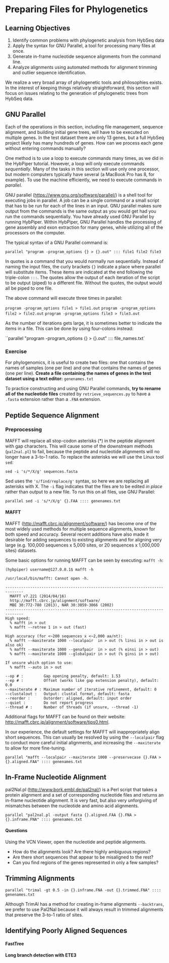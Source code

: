 # Preparing Files for Phylogenetics

## Learning Objectives

1. Identify common problems with phylogenetic analysis from HybSeq data
2. Apply the syntax for GNU Parallel, a tool for processing many files at once.
3. Generate in-frame nucleotide sequence alignments from the command line.
1. Analyze alignments using automated methods for alignment trimming and outlier sequence identification.

We realize a very broad array of phylogenetic tools and philosophies exists. 
In the interest of keeping things relatively straightforward, this section will focus on issues relating to the generation of phylogenetic trees from HybSeq data. 

## GNU Parallel

Each of the operations in this section, including file management, sequence alignment, and building initial gene trees, will have to be executed on multiple genes. In the test dataset there are only 13 genes, but a full HybSeq project likely has many hundreds of genes. How can we process each gene without entering commands manually?

One method is to use a loop to execute commands many times, as we did in the HybPiper tutorial. However, a loop will only execute commands *sequentially*. Many of the tasks in this section will use only one processor, but modern computers typically have several (a MacBook Pro has 8, for example). To use the machine efficiently, we need to execute commands in *parallel*. 

GNU parallel (https://www.gnu.org/software/parallel/) is a shell tool for executing jobs in parallel. A job can be a single command or a small script that has to be run for each of the lines in an input. GNU parallel makes sure output from the commands is the same output as you would get had you run the commands sequentially. You have already used GNU Parallel by running HybPiper. Within HybPiper, GNU Parallel handles the processing of gene assembly and exon extraction for many genes, while utilizing all of the processors on the computer.

The typical syntax of a GNU Parallel command is:

`parallel "program -program_options {} > {}.out" ::: file1 file2 file3`

In quotes is a command that you would normally run sequentially. Instead of naming the input files, the curly brackets `{}` indicate a place where parallel will substitute items. These items are indicated at the end following the triple-colon `:::`. The quotes allow the output of each iteration of the script to be output (piped) to a different file. Without the quotes, the output would all be piped to one file. 

The above command will execute three times in parallel:

`program -program_options file1 > file1.out`
`program -program_options file2 > file2.out`
`program -program_options file3 > file3.out`

As the number of iterations gets large, it is sometimes better to indicate the items in a file. This can be done by using four-colons instead:

``parallel "program -program_options {} > {}.out" :::: file_names.txt`

### Exercise

For phylogenomics, it is useful to create two files: one that contains the names of samples (one per line) and one that contains the names of genes (one per line). **Create a file containing the names of genes in the test dataset using a text editor:** `genenames.txt`

To practice constructing and using GNU Parallel commands, **try to rename all of the nucleotide files** created by `retrieve_sequences.py` to have a `.fasta` extension rather than a `.FNA` extension.


## Peptide Sequence Alignment

### Preprocessing

MAFFT will replace all stop-codon asterisks (*) in the peptide alignment with gap characters. This will cause some of the downstream methods (`pal2nal.pl`) to fail, because the peptide and nucleotide alignments will no longer have a 3-to-1 ratio. To replace the asterisks we will use the Linux tool `sed`:

`sed -i 's/*/X/g' sequences.fasta`

Sed uses the `'s/find/replace/g'` syntax, so here we are replacing all asterisks with X. The `-i` flag indicates that the files are to be edited *in place* rather than output to a new file. To run this on all files, use GNU Parallel:

`parallel sed -i 's/*/X/g' {}.FAA :::: genenames.txt`

#### MAFFT

MAFFT (http://mafft.cbrc.jp/alignment/software/) has become one of the most widely used methods for multiple sequence alignments, known for both speed and accuracy. Several recent additions have also made it desirable for adding sequences to existing alignments and for aligning very large (e.g. 100,000 sequences x 5,000 sites, or 20 sequences x 1,000,000 sites) datasets.

Some basic options for running MAFFT can be seen by executing: `mafft -h`:

```
(hybpiper) username@127.0.0.1$ mafft -h

/usr/local/bin/mafft: Cannot open -h.

------------------------------------------------------------------------------
  MAFFT v7.221 (2014/04/16)
  http://mafft.cbrc.jp/alignment/software/
  MBE 30:772-780 (2013), NAR 30:3059-3066 (2002)
------------------------------------------------------------------------------
High speed:
  % mafft in > out
  % mafft --retree 1 in > out (fast)

High accuracy (for <~200 sequences x <~2,000 aa/nt):
  % mafft --maxiterate 1000 --localpair  in > out (% linsi in > out is also ok)
  % mafft --maxiterate 1000 --genafpair  in > out (% einsi in > out)
  % mafft --maxiterate 1000 --globalpair in > out (% ginsi in > out)

If unsure which option to use:
  % mafft --auto in > out

--op # :         Gap opening penalty, default: 1.53
--ep # :         Offset (works like gap extension penalty), default: 0.0
--maxiterate # : Maximum number of iterative refinement, default: 0
--clustalout :   Output: clustal format, default: fasta
--reorder :      Outorder: aligned, default: input order
--quiet :        Do not report progress
--thread # :     Number of threads (if unsure, --thread -1)
```

Additional flags for MAFFT can be found on their website: http://mafft.cbrc.jp/alignment/software/tips0.html.



In our experience, the default settings for MAFFT will inappropriately align short sequences. This can usually be resolved by using the `--localpair` flag to conduct more careful initial alignments, and increasing the `--maxiterate` to allow for more fine-tuning.

`parallel "mafft --localpair --maxiterate 1000 --preservecase {}.FAA > {}.aligned.FAA" :::: genenames.txt`

## In-Frame Nucleotide Alignment

pal2Nal.pl (http://www.bork.embl.de/pal2nal/) is a Perl script that takes a protein alignment and a set of corresponding nucleotide files and returns an in-frame nucleotide alignment. It is very fast, but also very unforgiving of mismatches between the nucleotide and amino acid alignments. 

`parallel "pal2nal.pl -output fasta {}.aligned.FAA {}.FNA > {}.inframe.FNA" :::: genenames.txt`

#### Questions

Using the VCN Viewer, open the nucleotide and peptide alignments.

* How do the alignments look? Are there highly ambiguous regions?
* Are there short sequences that appear to be misaligned to the rest?
* Can you find regions of the genes represented in only a few samples? 


## Trimming Alignments

`parallel "trimal -gt 0.5 -in {}.inframe.FNA -out {}.trimmed.FNA" :::: genenames.txt `

Although TrimAl has a method for creating in-frame alignments `--backtrans`, we prefer to use Pal2Nal because it will always result in trimmed alignments that preserve the 3-to-1 ratio of sites.


## Identifying Poorly Aligned Sequences

#### FastTree

#### Long branch detection with ETE3


